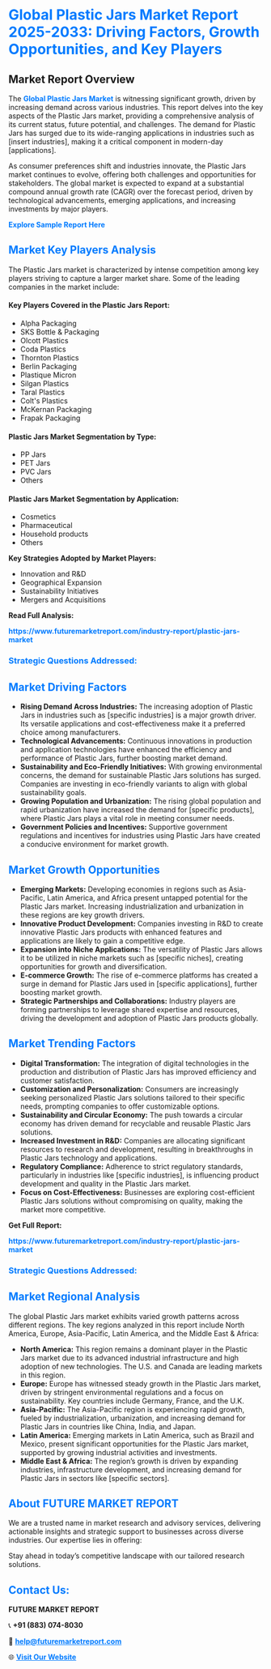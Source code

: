 <h1 style="color: #007BFF;">Global Plastic Jars Market Report 2025-2033: Driving Factors, Growth Opportunities, and Key Players</h1>

<section id="overview">
<h2>Market Report Overview</h2>
<p>The <a href="https://www.futuremarketreport.com/industry-report/plastic-jars-market" style="color: #007BFF; text-decoration: none;"><strong>Global Plastic Jars Market</strong></a> is witnessing significant growth, driven by increasing demand across various industries. This report delves into the key aspects of the Plastic Jars market, providing a comprehensive analysis of its current status, future potential, and challenges. The demand for Plastic Jars has surged due to its wide-ranging applications in industries such as [insert industries], making it a critical component in modern-day [applications].</p>
<p>As consumer preferences shift and industries innovate, the Plastic Jars market continues to evolve, offering both challenges and opportunities for stakeholders. The global market is expected to expand at a substantial compound annual growth rate (CAGR) over the forecast period, driven by technological advancements, emerging applications, and increasing investments by major players.</p>
</section>

<section id="overview">
<p><a href="https://www.futuremarketreport.com/request-sample/reportId=42669" style="color: #007BFF; text-decoration: none;"><strong>Explore Sample Report Here</strong></a></p>
</section>

<section id="key-players">
<h2 style="color: #007BFF;">Market Key Players Analysis</h2>
<p>The Plastic Jars market is characterized by intense competition among key players striving to capture a larger market share. Some of the leading companies in the market include:</p>
<h4>Key Players Covered in the Plastic Jars Report:</h4>
<ul><li>Alpha Packaging</li><li>SKS Bottle &amp; Packaging</li><li>Olcott Plastics</li><li>Coda Plastics</li><li>Thornton Plastics</li><li>Berlin Packaging</li><li>Plastique Micron</li><li>Silgan Plastics</li><li>Taral Plastics</li><li>Colt&#039;s Plastics</li><li>McKernan Packaging</li><li>Frapak Packaging</li></ul>
<h4>Plastic Jars Market Segmentation by Type:</h4>
<ul><li>PP Jars</li><li>PET Jars</li><li>PVC Jars</li><li>Others</li></ul>

<h4>Plastic Jars Market Segmentation by Application:</h4>
<ul><li>Cosmetics</li><li>Pharmaceutical</li><li>Household products</li><li>Others</li></ul>
<p><strong>Key Strategies Adopted by Market Players:</strong></p>
<ul>
<li>Innovation and R&D</li>
<li>Geographical Expansion</li>
<li>Sustainability Initiatives</li>
<li>Mergers and Acquisitions</li>
</ul>
</section>

<section>
<p><strong>Read Full Analysis: </strong></p><a href="https://www.futuremarketreport.com/industry-report/plastic-jars-market" style="color: #007BFF; text-decoration: none;"><strong>https://www.futuremarketreport.com/industry-report/plastic-jars-market</strong></a>
<h3 style="color: #007BFF;">Strategic Questions Addressed:</h3>
</section>

<section id="driving-factors">
<h2 style="color: #007BFF;">Market Driving Factors</h2>
<ul>
<li><strong>Rising Demand Across Industries:</strong> The increasing adoption of Plastic Jars in industries such as [specific industries] is a major growth driver. Its versatile applications and cost-effectiveness make it a preferred choice among manufacturers.</li>
<li><strong>Technological Advancements:</strong> Continuous innovations in production and application technologies have enhanced the efficiency and performance of Plastic Jars, further boosting market demand.</li>
<li><strong>Sustainability and Eco-Friendly Initiatives:</strong> With growing environmental concerns, the demand for sustainable Plastic Jars solutions has surged. Companies are investing in eco-friendly variants to align with global sustainability goals.</li>
<li><strong>Growing Population and Urbanization:</strong> The rising global population and rapid urbanization have increased the demand for [specific products], where Plastic Jars plays a vital role in meeting consumer needs.</li>
<li><strong>Government Policies and Incentives:</strong> Supportive government regulations and incentives for industries using Plastic Jars have created a conducive environment for market growth.</li>
</ul>
</section>

<section id="growth-opportunities">
<h2 style="color: #007BFF;">Market Growth Opportunities</h2>
<ul>
<li><strong>Emerging Markets:</strong> Developing economies in regions such as Asia-Pacific, Latin America, and Africa present untapped potential for the Plastic Jars market. Increasing industrialization and urbanization in these regions are key growth drivers.</li>
<li><strong>Innovative Product Development:</strong> Companies investing in R&D to create innovative Plastic Jars products with enhanced features and applications are likely to gain a competitive edge.</li>
<li><strong>Expansion into Niche Applications:</strong> The versatility of Plastic Jars allows it to be utilized in niche markets such as [specific niches], creating opportunities for growth and diversification.</li>
<li><strong>E-commerce Growth:</strong> The rise of e-commerce platforms has created a surge in demand for Plastic Jars used in [specific applications], further boosting market growth.</li>
<li><strong>Strategic Partnerships and Collaborations:</strong> Industry players are forming partnerships to leverage shared expertise and resources, driving the development and adoption of Plastic Jars products globally.</li>
</ul>
</section>

<section id="trending-factors">
<h2 style="color: #007BFF;">Market Trending Factors</h2>
<ul>
<li><strong>Digital Transformation:</strong> The integration of digital technologies in the production and distribution of Plastic Jars has improved efficiency and customer satisfaction.</li>
<li><strong>Customization and Personalization:</strong> Consumers are increasingly seeking personalized Plastic Jars solutions tailored to their specific needs, prompting companies to offer customizable options.</li>
<li><strong>Sustainability and Circular Economy:</strong> The push towards a circular economy has driven demand for recyclable and reusable Plastic Jars solutions.</li>
<li><strong>Increased Investment in R&D:</strong> Companies are allocating significant resources to research and development, resulting in breakthroughs in Plastic Jars technology and applications.</li>
<li><strong>Regulatory Compliance:</strong> Adherence to strict regulatory standards, particularly in industries like [specific industries], is influencing product development and quality in the Plastic Jars market.</li>
<li><strong>Focus on Cost-Effectiveness:</strong> Businesses are exploring cost-efficient Plastic Jars solutions without compromising on quality, making the market more competitive.</li>
</ul>
</section>

<section>
<p><strong>Get Full Report: </strong></p><a href="https://www.futuremarketreport.com/industry-report/plastic-jars-market" style="color: #007BFF; text-decoration: none;"><strong>https://www.futuremarketreport.com/industry-report/plastic-jars-market</strong></a>
<h3 style="color: #007BFF;">Strategic Questions Addressed:</h3>
</section>


<section id="regional-analysis">
<h2 style="color: #007BFF;">Market Regional Analysis</h2>
<p>The global Plastic Jars market exhibits varied growth patterns across different regions. The key regions analyzed in this report include North America, Europe, Asia-Pacific, Latin America, and the Middle East & Africa:</p>
<ul>
<li><strong>North America:</strong> This region remains a dominant player in the Plastic Jars market due to its advanced industrial infrastructure and high adoption of new technologies. The U.S. and Canada are leading markets in this region.</li>
<li><strong>Europe:</strong> Europe has witnessed steady growth in the Plastic Jars market, driven by stringent environmental regulations and a focus on sustainability. Key countries include Germany, France, and the U.K.</li>
<li><strong>Asia-Pacific:</strong> The Asia-Pacific region is experiencing rapid growth, fueled by industrialization, urbanization, and increasing demand for Plastic Jars in countries like China, India, and Japan.</li>
<li><strong>Latin America:</strong> Emerging markets in Latin America, such as Brazil and Mexico, present significant opportunities for the Plastic Jars market, supported by growing industrial activities and investments.</li>
<li><strong>Middle East & Africa:</strong> The region’s growth is driven by expanding industries, infrastructure development, and increasing demand for Plastic Jars in sectors like [specific sectors].</li>
</ul>
</section>

<footer>
<h2 style="color: #007BFF;">About FUTURE MARKET REPORT</h2>
<p>We are a trusted name in market research and advisory services, delivering actionable insights and strategic support to businesses across diverse industries. Our expertise lies in offering:</p>

<p>Stay ahead in today’s competitive landscape with our tailored research solutions.</p>

<h2 style="color: #007BFF;">Contact Us:</h2>
<p><strong>FUTURE MARKET REPORT</strong></p>
<p>📞 <strong>+91 (883) 074-8030</strong></p>
<p>📧 <strong><a href="mailto:help@futuremarketreport.com" style="color: #007BFF;">help@futuremarketreport.com</a></strong></p>
<p>🌐 <strong><a href="https://www.futuremarketreport.com/" style="color: #007BFF;">Visit Our Website</a></strong></p>
</footer>